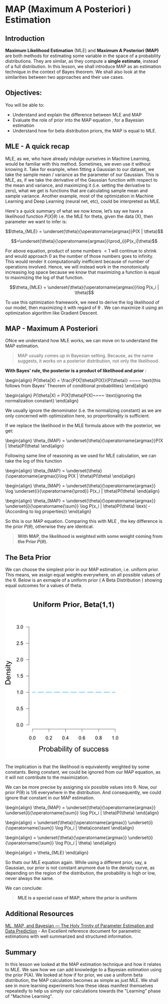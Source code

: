 
# MAP (Maximum A Posteriori ) Estimation 

## Introduction

**Maximum Likelihood Estimation** (MLE) and **Maximum A Posteriori (MAP)** are both methods for estimating some variable in the space of a probability distributions. They are similar, as they compute a **single estimate**, instead of a full distribution. In this lesson, we shall introduce MAP as an estimation technique in the context of Bayes theorem. We shall also look at the similarities between two approaches and their use cases. 

## Objectives:

You will be able to:
* Understand and explain the difference between MLE and MAP
* Evaluate the role of prior into the MAP equation , for a Bayesian estimation
* Understand how for beta distribution priors, the MAP is equal to MLE. 

## MLE - A quick recap

MLE, as we, who have already indulge ourselves in Machine Learning, would be familiar with this method. Sometimes, we even use it without knowing it. Take for example, when fitting a Gaussian to our dataset, we take the sample mean / variance as the parameter of our Gaussian. This is MLE, as, if we take the derivative of the Gaussian function with respect to the mean and variance, and maximizing it (i.e. setting the derivative to zero), what we get is functions that are calculating sample mean and sample variance. Another example, most of the optimization in Machine Learning and Deep Learning (neural net, etc), could be interpreted as MLE. 




Here's a quick summary of what we now know, let’s say we have a likelihood function $P(X|θ)$ i.e. the MLE for theta, given the data (X), then parameter we want to infer is:

$$\theta_{MLE} = \underset{\theta}{\operatorname{argmax}}P(X | \theta)$$

$$=\underset{\theta}{\operatorname{argmax}}\prod_{i}P(x_i|\theta)$$

For above equation, product of some numbers $< 1$ will continue to shrink and would approach 0 as the number of those numbers goes to infinity. This would render it computationally inefficient because of number of operations involved. Hence, we will instead work in the monotonically increasing log space because we know that maximizing a function is equal to maximizing the log of that function.

$$\theta_{MLE} = \underset{\theta}{\operatorname{argmax}}\log P(x_i | \theta)$$

To use this optimization framework, we need to derive the log likelihood of our model, then maximizing it with regard of θ . We can maximize it using an optimization algorithm like Gradient Descent.

## MAP - Maximum A Posteriori 

ONce we understand how MLE works, we can move on to understand the  MAP estimation.

> MAP usually comes up in Bayesian setting. Because, as the name suggests, it works on a posterior distribution, not only the likelihood.

**With Bayes’ rule, the posterior is a product of likelihood and prior** :

\begin{align}
    P(\theta|X) = \frac{P(X|\theta)P(X)}{P(\theta)} ~~~~ \text{this follows from Bayes' Theorem of conditional probabilities}
\end{align}

\begin{align}
    P(\theta|X) ∝ P(X|\theta)P(X)~~~~ \text{ignoring the normalization constant}
\end{align}

We usually ignore the denominator (i.e. the normalizing constant) as we are only concerned with optimization here, so proportionality is sufficient.

If we replace the likelihood in the MLE formula above with the posterior, we get:



\begin{align}
    \theta_{MAP} = \underset{\theta}{\operatorname{argmax}}P(X | \theta)P(\theta)
\end{align}

Following same line of reasoning as we used for MLE calculation, we can take the log of this function

\begin{align}
    \theta_{MAP} = \underset{\theta}{\operatorname{argmax}}\log P(X | \theta)P(\theta)
\end{align}

\begin{align}
    \theta_{MAP} = \underset{\theta}{\operatorname{argmax}}  \log \underset{i}{\operatorname{\prod}}   P(x_i | \theta)P(\theta)
\end{align}

\begin{align}
   \theta_{MAP} = \underset{\theta}{\operatorname{argmax}}  \underset{i}{\operatorname{\sum}}  \log  P(x_i | \theta)P(\theta)
    \text{ - (According to log properties)}
\end{align}

So this is our MAP equation. Comparing this with MLE , the key difference is the prior $P(θ)$, otherwise they are identical. 

> **With MAP, the likelihood is weighted with some weight coming from the Prior $P(θ)$.**



## The Beta Prior

We can choose the simplest prior in our MAP estimation, i.e. uniform prior. This means, we assign equal weights everywhere, on all possible values of the θ. Below is an exmaple of a uniform prior ( A Beta Distribution ) showing equal outcomes for a values of theta. 

<img src="uniform.png" width=400>

The implication is that the likelihood is equivalently weighted by some constants. Being constant, we could be ignored from our MAP equation, as it will not contribute to the maximization.

We can be more precise by assigning six possible values into θ. Now, our prior 
P(θ) is 1/6 everywhere in the distribution. And consequently, we could ignore that constant in our MAP estimation.

\begin{align}
   \theta_{MAP} = \underset{\theta}{\operatorname{argmax}}  \underset{i}{\operatorname{\sum}}  \log  P(x_i | \theta)P(\theta)
\end{align}

\begin{align}
    = \underset{\theta}{\operatorname{argmax}}  \underset{i}{\operatorname{\sum}}  \log  P(x_i | \theta)constant
\end{align}

\begin{align}
    = \underset{\theta}{\operatorname{argmax}}  \underset{i}{\operatorname{\sum}}  \log  P(x_i | \theta)
\end{align}

\begin{align}
    = \theta_{MLE}
\end{align}


So thats our MLE equation again. While using a different prior, say, a Gaussian, our prior is not constant anymore due to the density curve, as depending on the region of the distribution, the probability is high or low, never always the same.

We can conclude:
> **MLE is a special case of MAP, where the prior is uniform**

## Additional Resources
[ML, MAP, and Bayesian — The Holy Trinity of Parameter Estimation and Data Prediction](https://engineering.purdue.edu/kak/Tutorials/Trinity.pdf) - An Excellent reference document for parametric estimations with well summarized and structured information.

## Summary 

In this lesson we looked at the MAP estimation technique and how it relates to MLE. We saw how we can add knowledge to a Bayesian estimation using the prior P(A). We looked at how if for prior, we use a uniform beta distribution, the MAP calculation becomes as simple as just MLE. We shall see in more learning experiments how these ideas manifest themselves repeatedly to help us simply our calculations towards the "Learning" phase of "Machine Learning". 
